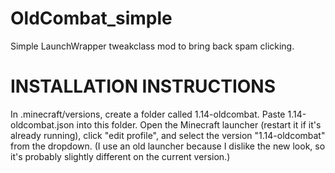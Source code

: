 # OldCombat_simple
Simple LaunchWrapper tweakclass mod to bring back spam clicking.

# INSTALLATION INSTRUCTIONS
In .minecraft/versions, create a folder called 1.14-oldcombat. Paste 1.14-oldcombat.json into this folder. Open the Minecraft launcher (restart it if it's already running), click "edit profile", and select the version "1.14-oldcombat" from the dropdown. (I use an old launcher because I dislike the new look, so it's probably slightly different on the current version.)
